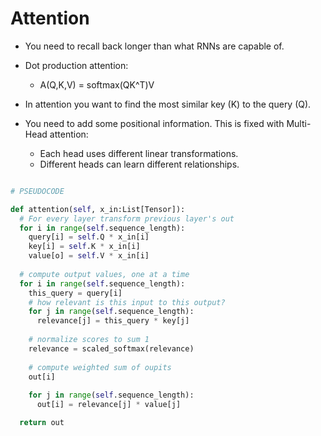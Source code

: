 # Attention

- You need to recall back longer than what RNNs are capable of.

- Dot production attention: 
  - A(Q,K,V) = softmax(QK^T)V
 
- In attention you want to find the most similar key (K) to the query (Q).

- You need to add some positional information. This is fixed with Multi-Head
  attention:
  - Each head uses different linear transformations.
  - Different heads can learn different relationships.

```python

# PSEUDOCODE

def attention(self, x_in:List[Tensor]):
  # For every layer transform previous layer's out
  for i in range(self.sequence_length):
    query[i] = self.Q * x_in[i]
    key[i] = self.K * x_in[i]
    value[o] = self.V * x_in[i]
  
  # compute output values, one at a time
  for i in range(self.sequence_length):
    this_query = query[i]
    # how relevant is this input to this output?
    for j in range(self.sequence_length):
      relevance[j] = this_query * key[j]
    
    # normalize scores to sum 1
    relevance = scaled_softmax(relevance)
  
    # compute weighted sum of oupits
    out[i]
  
    for j in range(self.sequence_length):
      out[i] = relevance[j] * value[j]

  return out   

```
